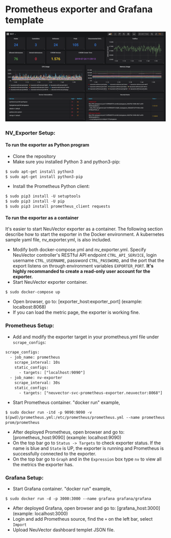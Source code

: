 # Prometheus exporter and Grafana template

![](nv_grafana.png)

### NV_Exporter Setup:

#### To run the exporter as Python program
- Clone the repository
- Make sure you installed Python 3 and python3-pip:
```
$ sudo apt-get install python3
$ sudo apt-get install python3-pip
```
- Install the Prometheus Python client:
```
$ sudo pip3 install -U setuptools
$ sudo pip3 install -U pip
$ sudo pip3 install prometheus_client requests
```

#### To run the exporter as a container
It's easier to start NeuVector exporter as a container. The following section describe how to start the exporter in the Docker environment. A kubernetes sample yaml file, nv_exporter.yml, is also included.

- Modify both docker-compose.yml and nv_exporter.yml. Specify NeuVector controller's RESTful API endpoint `CTRL_API_SERVICE`, login username `CTRL_USERNAME`, password `CTRL_PASSWORD`, and the port that the export listens on through environment variables `EXPORTER_PORT`. **It's highly recommanded to create a read-only user account for the exporter.**
- Start NeuVector exporter container.
```
$ sudo docker-compose up
```
- Open browser, go to: [exporter_host:exporter_port] (example: localbost:8068)
- If you can load the metric page, the exporter is working fine.

### Prometheus Setup:

- Add and modify the exporter target in your prometheus.yml file under `scrape_configs`:
```
scrape_configs:
  - job_name: prometheus
    scrape_interval: 10s
    static_configs:
      - targets: ["localhost:9090"]
  - job_name: nv-exporter
    scrape_interval: 30s
    static_configs:
      - targets: ["neuvector-svc-prometheus-exporter.neuvector:8068"]
```

- Start Prometheus container. "docker run" example,
```
$ sudo docker run -itd -p 9090:9090 -v $(pwd)/prometheus.yml:/etc/prometheus/prometheus.yml --name prometheus prom/prometheus
```
- After deployed Prometheus, open browser and go to: [prometheus_host:9090] (example: localhost:9090)
- On the top bar go to `Status -> Targets` to check exporter status. If the name is blue and `State` is UP, the exporter is running and Prometheus is successfully connected to the exporter.
- On the top bar go to `Graph` and in the `Expression` box type `nv` to view all the metrics the exporter has.

### Grafana Setup:
- Start Grafana container. "docker run" example,
```
$ sudo docker run -d -p 3000:3000 --name grafana grafana/grafana
```
- After deployed Grafana, open browser and go to: [grafana_host:3000] (example: localhost:3000)
- Login and add Prometheus source, find the `+` on the left bar, select `Import`
- Upload NeuVector dashboard templet JSON file.
